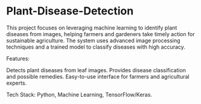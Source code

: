 # Plant-Disease-Detection

This project focuses on leveraging machine learning to identify plant diseases from images, helping farmers and gardeners take timely action for sustainable agriculture. The system uses advanced image processing techniques and a trained model to classify diseases with high accuracy.

Features:

Detects plant diseases from leaf images.
Provides disease classification and possible remedies.
Easy-to-use interface for farmers and agricultural experts.

Tech Stack: Python, Machine Learning, TensorFlow/Keras.
